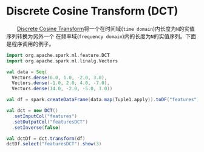 # Discrete Cosine Transform (DCT)

&emsp;&emsp;[Discrete Cosine Transform](https://en.wikipedia.org/wiki/Discrete_cosine_transform)将一个在时间域(`time domain`)内长度为`N`的实值序列转换为另外一个
在频率域(`frequency domain`)内的长度为`N`的实值序列。下面是程序调用的例子。

```scala
import org.apache.spark.ml.feature.DCT
import org.apache.spark.ml.linalg.Vectors

val data = Seq(
  Vectors.dense(0.0, 1.0, -2.0, 3.0),
  Vectors.dense(-1.0, 2.0, 4.0, -7.0),
  Vectors.dense(14.0, -2.0, -5.0, 1.0))

val df = spark.createDataFrame(data.map(Tuple1.apply)).toDF("features")

val dct = new DCT()
  .setInputCol("features")
  .setOutputCol("featuresDCT")
  .setInverse(false)

val dctDf = dct.transform(df)
dctDf.select("featuresDCT").show(3)
```